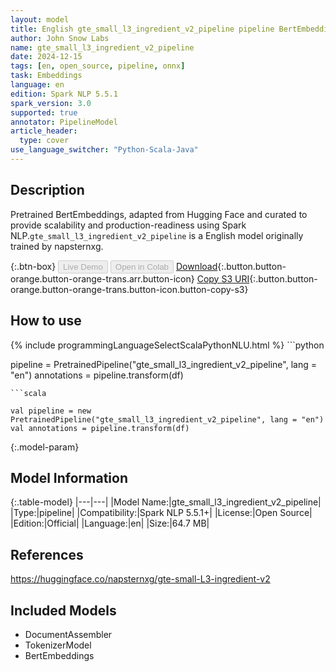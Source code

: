 ```yaml
---
layout: model
title: English gte_small_l3_ingredient_v2_pipeline pipeline BertEmbeddings from napsternxg
author: John Snow Labs
name: gte_small_l3_ingredient_v2_pipeline
date: 2024-12-15
tags: [en, open_source, pipeline, onnx]
task: Embeddings
language: en
edition: Spark NLP 5.5.1
spark_version: 3.0
supported: true
annotator: PipelineModel
article_header:
  type: cover
use_language_switcher: "Python-Scala-Java"
---
```


## Description

Pretrained BertEmbeddings, adapted from Hugging Face and curated to provide scalability and production-readiness using Spark NLP.`gte_small_l3_ingredient_v2_pipeline` is a English model originally trained by napsternxg.

{:.btn-box}
<button class="button button-orange" disabled>Live Demo</button>
<button class="button button-orange" disabled>Open in Colab</button>
[Download](https://s3.amazonaws.com/auxdata.johnsnowlabs.com/public/models/gte_small_l3_ingredient_v2_pipeline_en_5.5.1_3.0_1734220910090.zip){:.button.button-orange.button-orange-trans.arr.button-icon}
[Copy S3 URI](s3://auxdata.johnsnowlabs.com/public/models/gte_small_l3_ingredient_v2_pipeline_en_5.5.1_3.0_1734220910090.zip){:.button.button-orange.button-orange-trans.button-icon.button-copy-s3}

## How to use



<div class="tabs-box" markdown="1">
{% include programmingLanguageSelectScalaPythonNLU.html %}
```python

pipeline = PretrainedPipeline("gte_small_l3_ingredient_v2_pipeline", lang = "en")
annotations =  pipeline.transform(df)   

```
```scala

val pipeline = new PretrainedPipeline("gte_small_l3_ingredient_v2_pipeline", lang = "en")
val annotations = pipeline.transform(df)

```
</div>

{:.model-param}
## Model Information

{:.table-model}
|---|---|
|Model Name:|gte_small_l3_ingredient_v2_pipeline|
|Type:|pipeline|
|Compatibility:|Spark NLP 5.5.1+|
|License:|Open Source|
|Edition:|Official|
|Language:|en|
|Size:|64.7 MB|

## References

https://huggingface.co/napsternxg/gte-small-L3-ingredient-v2

## Included Models

- DocumentAssembler
- TokenizerModel
- BertEmbeddings